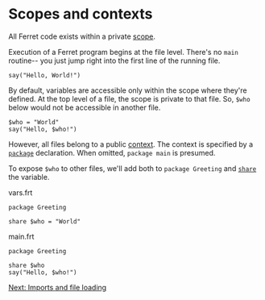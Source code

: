 # Scopes and contexts

All Ferret code exists within a private [scope](../Scopes.md).

Execution of a Ferret program begins at the file level. There's
no `main` routine-- you just jump right into the first line of
the running file.

    say("Hello, World!")

By default, variables are accessible only within the scope where
they're defined. At the top level of a file, the scope is private
to that file. So, `$who` below would not be accessible in another
file.

    $who = "World"
    say("Hello, $who!")

However, all files belong to a public [context](../Scopes.md#context).
The context is specified by a [`package`](../Keywords.md#package)
declaration. When omitted, `package main` is presumed.

To expose `$who` to other files, we'll add both to `package Greeting`
and [`share`](../Keywords.md#share) the variable.

vars.frt

    package Greeting

    share $who = "World"

main.frt

    package Greeting

    share $who
    say("Hello, $who!")

[Next: Imports and file loading](3.md)